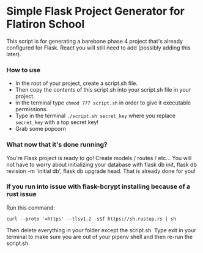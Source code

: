 # Simple Flask Project Generator for Flatiron School

This script is for generating a barebone phase 4 project that's already configured for Flask. React you will still need to add (possibly adding this later).

### How to use

* In the root of your project, create a script.sh file.
* Then copy the contents of this script.sh into your script.sh file in your project.
* in the terminal type `chmod 777 script.sh` in order to give it executable permissions.
* Type in the terminal `./script.sh secret_key` where you replace `secret_key` with a top secret key!
* Grab some popcorn

### What now that it's done running?

You're Flask project is ready to go! Create models / routes / etc... You will not have to worry about initializing your database with flask db init, flask db revision -m 'initial db', flask db upgrade head. That is already done for you!

### If you run into issue with flask-bcrypt installing because of a rust issue

Run this command:
```
curl --proto '=https' --tlsv1.2 -sSf https://sh.rustup.rs | sh
```

Then delete everything in your folder except the script.sh. Type exit in your terminal to make sure you are out of your pipenv shell and then re-run the script.sh.